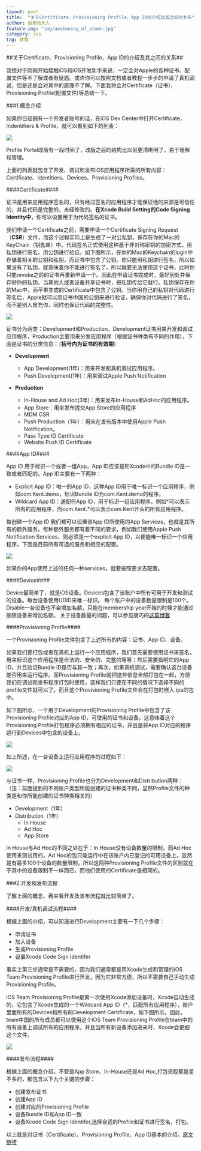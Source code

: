 ```yaml
---
layout: post
title:  "关于Certificate、Provisioning Profile、App ID的介绍及其之间的关系"
author: 自来也大人
feature-img: "img/awakening_of_utumn.jpg"
category: ios
tag: 转载
---
```


##关于Certificate、Provisioning Profile、App ID的介绍及其之间的关系##

我想对于刚刚开始接触iOS和iOS开发新手来说，一定会对Apple的各种证书、配置文件等不了解或者有疑惑。或许你可以按照文档或者教程一步步的申请了真机调试，但是还是会对其中的原理不了解。下面我将会对Certificate（证书）、Provisioning Profile(配置文件)等总结一下。

###1.概念介绍

如果你已经拥有一个开发者账号的话，在iOS Dev Center中打开Certificate，Indentifiers & Profile，就可以看到如下的列表：

![](http://images.cnitblog.com/blog/431384/201308/16181904-b8c226f5599d43489953c147fe56c6eb.png)

Profile Portal改版有一段时间了，改版之后的结构比以前更清晰明了，易于理解和管理。

上面的列表就包含了开发、调试和发布iOS应用程序所需的所有内容：Certificate、Identitiers、Devices、Provisioning Profiles。

####Certificate####

证书是用来应用程序签名的，只有经过签名的应用程序才能保证他的来源是可信任的，并且代码是完整的，未经修改的。**在Xcode Build Setting的Code Signing Identity中**，你可以设置用于为代码签名的证书。

我们申请一个Certificate之前，需要申请一个Certificate Signing Request（**CSR**）文件，而这个过程实际上是生成了一对公私钥，保存在你的Mac的KeyChain（钥匙串）中。代码签名正式使用这种基于非对称密钥的加密方式，用私钥进行签名，用公钥进行验证。如下图所示，在你的Mac的Keychain的login中存储着相关的公钥和私钥，而证书中包含了公钥。你只能用私钥进行签名，所以如果没有了私钥，就意味着你不能进行签名了，所以就要无法使用这个证书，此时你只能revoke之前的证书再重新申请一个。因此在申请证书完成时，最好到处并保存好你的私钥。当其他人或者设备共享证书时，把私钥传给它就行。私钥保存在你的Mac中，而苹果生成的Certificate中包含了公钥。当你用自己的私钥对代码进行签名后，Apple就可以用证书中国的公钥来进行验证，确保你对代码进行了签名，而不是别人冒充你，同时也保证代码的完整性。

![](http://images.cnitblog.com/blog/431384/201308/16182906-f0be4fe63ae142bc9755a642a3c9f983.png)

证书分为两类：Development和Production，Development证书用来开发和调试应用程序，Production主要用来分发应用程序（根据证书种类有不同的作用），下面是证书的分类信息：（**括号内为证书的有效期**）

- **Development**
	- App Development(1年)：用来开发和真机调试应用程序。
	- Push Development(1年)：用来调试Apple Push Notification

- **Production**
	- In-House and Ad Hoc(3年)：用来发布In-House和AdHoc的应用程序。
	- App Store：用来发布提交App Store的应用程序
	- MDM CSR
	- Push Production（1年）：用来在发布版本中使用Apple Push Notification。
	- Pass Type ID Certificate
	- Website Push ID Certificate

####App ID####

App ID 用于标识一个或者一组App，App ID应该是和Xcode中的Bundle ID是一致或者匹配的。App ID主要有一下两种：

- Explicit App ID：唯一的App ID，这种App ID用于唯一标识一个应用程序，例如com.Kent.demo，标识Bundle ID为com.Kent.demo的程序。
- Wildcard App ID：通配符App ID，用于标识一组应用程序。例如\*可以表示所有的应用程序，而com.Kent.\*可以表示com.Kent开头的所有应用程序。

每创建一个App ID 我们都可以设置该App ID所使用的App Services，也就是其所有的额外服务。每种额外服务都有着不同的要求，例如我们使用Apple Push Notification Services，则必须是一个explicit App ID，以便能唯一标识一个应用程序。下面是目前所有可选的服务和相应的配置。

![](http://images.cnitblog.com/blog/431384/201308/16184424-6b8e6d7166c94e98ad2513433bd16310.png)

如果你的App使用上述的任何一种services，就要按照要求去配置。

####Device####

Device最简单了，就是iOS设备。Devices包含了该账户中所有可用于开发和测试的设备。每台设备使用UDID来唯一标识。
每个账户中的设备数量限制是100个。Disable一台设备也不会增加名额，只能在membership year开始的时候才能通过删除设备来增加名额。
关于设备数量的问题，可以参见唐巧的[这篇博客](http://blog.devtang.com/blog/2012/04/06/about-100-devices-limit/)

####Provisioning Profile####

一个Provisioning Profile文件包含了上述所有的内容：证书、App ID、设备。

如果我们要打包或者在真机上运行一个应用程序，我们首先需要使用证书来签名，用来标识这个应用程序是合法的、安全的、完整的等等；然后需要指明它的App ID，并且验证Bundle ID是否与其一致；再次，如果真机调试，需要确认这台设备能否用来运行程序。而Provisioning Profile就把这些信息全部打包在一起，方便我们在调试和发布程序打包时使用，这样我们只要在不同的情况下选择不同的profile文件就可以了。而且这个Provisioning Profile文件会在打包时嵌入.ipa的包中。

如下图所示，一个用于Development的Provisioning Profile中包含了该Provisioning Profile对应的App ID，可使用的证书和设备。这意味着这个Provisioning Profile打包程序必须拥有相应的证书，并且是将App ID对应的程序运行到Devices中包含的设备上。

![](http://images.cnitblog.com/blog/431384/201308/16185158-74b8b10abb8f447480e2f1f450359d3f.png)

如上所述，在一台设备上运行应用程序的过程如下：

![](http://images.cnitblog.com/blog/431384/201308/16185213-ea355ff0690b497a80ed5fd2dd5e62cf.png)

与证书一样，Provisioning Profile也分为Development和Distribution两种：
（注：前面提到的不同账户类型所能创建的证书种类不同，显然Profile文件的种类是和你所能创建的证书种类相关的）

- Development（1年）
- Distribution（1年）
	- In House
	- Ad Hoc
	- App Store

In House与Ad Hoc的不同之处在于：In House没有设备数量的限制，而Ad Hoc使用来测试用的，Ad Hoc的包只能运行中在该账户内已登记的可用设备上，显然是有最多100个设备的数量限制。所以这两种Provisioning Profile文件的区别就在于其中的设备限制不一样而已，而他们使用的Certificate是相同的。


###2.开发和发布流程

了解上面的概念，再来看开发及发布流程就比较简单了。

####开发/真机调试流程####

根据上面的介绍，可以知道进行Development主要有一下几个步骤：

- 申请证书
- 加入设备
- 生成Provisioning Profile
- 设置Xcode Code Sign Identifer

事实上第三步通常是不需要的，因为我们通常都是用Xcode生成和管理的iOS Team Provisioning Profile进行开发，因为它非常方便，所以不需要自己手动生成Provisioning Profile。

iOS Team Provisioning Profile是第一次使用Xcode添加设备时，Xcode自动生成的，它包含了Xcode生成的一个Wildcard App ID（*，匹配所有应用程序），账户里面所有的Devices和所有的Development Certificate，如下图所示。因此，team中国的所有成员都可以使用这个iOS Team Provisioning Profile在team中的所有设备上调试所有的应用程序。并且当所有新设备添加进来时，Xcode会更细这个文件。

![](http://images.cnitblog.com/blog/431384/201308/19100011-967bd3326acb49db98412f0c70d7fe41.png)

####发布流程####

根据上面的概念介绍，不管是App Store、In-House还是Ad Hoc,打包流程都是差不多的，都包含以下九个关键的步骤：

- 创建发布证书
- 创建App ID
- 创建对应的Provisioning Profile
- 设备Bundle ID和App ID一致
- 设备Xcode Code Sign Identifer,选择合适的Profile和证书进行签名，打包。

以上就是对证书（Certificate）、Provisioning Profile、App ID基本的介绍。[原文链接](http://blog.it985.com/11375.html)



